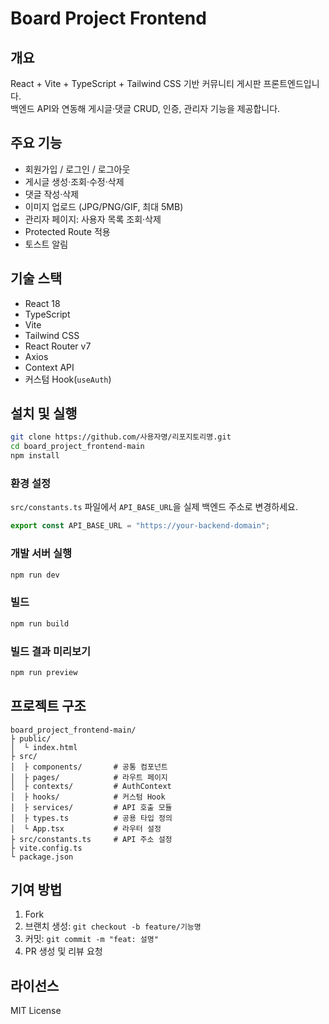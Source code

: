 # Board Project Frontend

## 개요
React + Vite + TypeScript + Tailwind CSS 기반 커뮤니티 게시판 프론트엔드입니다.  
백엔드 API와 연동해 게시글·댓글 CRUD, 인증, 관리자 기능을 제공합니다.

## 주요 기능
- 회원가입 / 로그인 / 로그아웃  
- 게시글 생성·조회·수정·삭제  
- 댓글 작성·삭제  
- 이미지 업로드 (JPG/PNG/GIF, 최대 5MB)  
- 관리자 페이지: 사용자 목록 조회·삭제  
- Protected Route 적용  
- 토스트 알림  

## 기술 스택
- React 18  
- TypeScript  
- Vite  
- Tailwind CSS  
- React Router v7  
- Axios  
- Context API  
- 커스텀 Hook(`useAuth`)  

## 설치 및 실행
```bash
git clone https://github.com/사용자명/리포지토리명.git
cd board_project_frontend-main
npm install
```

### 환경 설정
`src/constants.ts` 파일에서 `API_BASE_URL`을 실제 백엔드 주소로 변경하세요.

```ts
export const API_BASE_URL = "https://your-backend-domain";
```

### 개발 서버 실행
```bash
npm run dev
```

### 빌드
```bash
npm run build
```

### 빌드 결과 미리보기
```bash
npm run preview
```

## 프로젝트 구조
```
board_project_frontend-main/
├ public/
│  └ index.html
├ src/
│  ├ components/       # 공통 컴포넌트
│  ├ pages/            # 라우트 페이지
│  ├ contexts/         # AuthContext
│  ├ hooks/            # 커스텀 Hook
│  ├ services/         # API 호출 모듈
│  ├ types.ts          # 공용 타입 정의
│  └ App.tsx           # 라우터 설정
├ src/constants.ts     # API 주소 설정
├ vite.config.ts
└ package.json
```

## 기여 방법
1. Fork  
2. 브랜치 생성: `git checkout -b feature/기능명`  
3. 커밋: `git commit -m "feat: 설명"`  
4. PR 생성 및 리뷰 요청  

## 라이선스
MIT License
